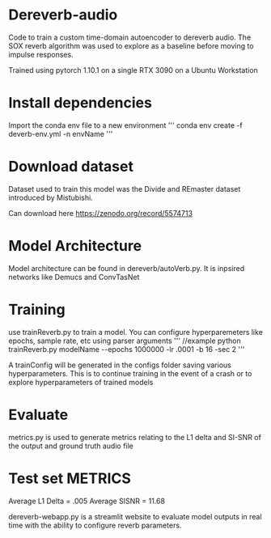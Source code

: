 # Dereverb-audio
Code to train a custom time-domain autoencoder to dereverb audio. The SOX reverb algorithm was used to explore as a baseline before moving to impulse responses. 

Trained using pytorch 1.10.1 on a single RTX 3090 on a Ubuntu Workstation

# Install dependencies

Import the conda env file to a new environment 
'''
conda env create -f deverb-env.yml -n envName
'''

# Download dataset

Dataset used to train this model was the Divide and REmaster dataset introduced by Mistubishi.

Can download here https://zenodo.org/record/5574713

# Model Architecture

Model architecture can be found in dereverb/autoVerb.py. It is inpsired networks like Demucs and ConvTasNet

# Training

use trainReverb.py to train a model. You can configure hyperparemeters like epochs, sample rate, etc using parser arguments 
'''
//example
python trainReverb.py modelName --epochs 1000000 -lr .0001 -b 16 -sec 2
'''

A trainConfig will be generated in the configs folder saving various hyperparameters. This is to continue training in the event of a crash or to explore hyperparameters of trained models

# Evaluate

metrics.py is used to generate metrics relating to the L1 delta and SI-SNR of the output and ground truth audio file

# Test set METRICS
Average L1 Delta = .005
Average SISNR = 11.68



dereverb-webapp.py is a streamlit website to evaluate model outputs in real time with the ability to configure reverb parameters.



